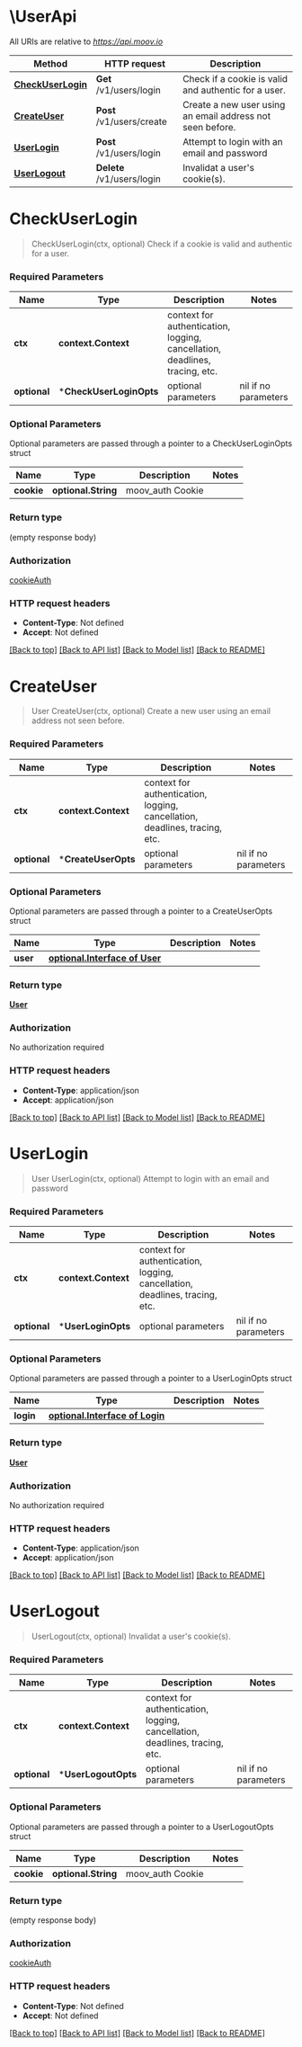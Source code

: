 # \UserApi

All URIs are relative to *https://api.moov.io*

Method | HTTP request | Description
------------- | ------------- | -------------
[**CheckUserLogin**](UserApi.md#CheckUserLogin) | **Get** /v1/users/login | Check if a cookie is valid and authentic for a user.
[**CreateUser**](UserApi.md#CreateUser) | **Post** /v1/users/create | Create a new user using an email address not seen before.
[**UserLogin**](UserApi.md#UserLogin) | **Post** /v1/users/login | Attempt to login with an email and password
[**UserLogout**](UserApi.md#UserLogout) | **Delete** /v1/users/login | Invalidat a user&#39;s cookie(s).


# **CheckUserLogin**
> CheckUserLogin(ctx, optional)
Check if a cookie is valid and authentic for a user.

### Required Parameters

Name | Type | Description  | Notes
------------- | ------------- | ------------- | -------------
 **ctx** | **context.Context** | context for authentication, logging, cancellation, deadlines, tracing, etc.
 **optional** | ***CheckUserLoginOpts** | optional parameters | nil if no parameters

### Optional Parameters
Optional parameters are passed through a pointer to a CheckUserLoginOpts struct

Name | Type | Description  | Notes
------------- | ------------- | ------------- | -------------
 **cookie** | **optional.String**| moov_auth Cookie | 

### Return type

 (empty response body)

### Authorization

[cookieAuth](../README.md#cookieAuth)

### HTTP request headers

 - **Content-Type**: Not defined
 - **Accept**: Not defined

[[Back to top]](#) [[Back to API list]](../README.md#documentation-for-api-endpoints) [[Back to Model list]](../README.md#documentation-for-models) [[Back to README]](../README.md)

# **CreateUser**
> User CreateUser(ctx, optional)
Create a new user using an email address not seen before.

### Required Parameters

Name | Type | Description  | Notes
------------- | ------------- | ------------- | -------------
 **ctx** | **context.Context** | context for authentication, logging, cancellation, deadlines, tracing, etc.
 **optional** | ***CreateUserOpts** | optional parameters | nil if no parameters

### Optional Parameters
Optional parameters are passed through a pointer to a CreateUserOpts struct

Name | Type | Description  | Notes
------------- | ------------- | ------------- | -------------
 **user** | [**optional.Interface of User**](User.md)|  | 

### Return type

[**User**](User.md)

### Authorization

No authorization required

### HTTP request headers

 - **Content-Type**: application/json
 - **Accept**: application/json

[[Back to top]](#) [[Back to API list]](../README.md#documentation-for-api-endpoints) [[Back to Model list]](../README.md#documentation-for-models) [[Back to README]](../README.md)

# **UserLogin**
> User UserLogin(ctx, optional)
Attempt to login with an email and password

### Required Parameters

Name | Type | Description  | Notes
------------- | ------------- | ------------- | -------------
 **ctx** | **context.Context** | context for authentication, logging, cancellation, deadlines, tracing, etc.
 **optional** | ***UserLoginOpts** | optional parameters | nil if no parameters

### Optional Parameters
Optional parameters are passed through a pointer to a UserLoginOpts struct

Name | Type | Description  | Notes
------------- | ------------- | ------------- | -------------
 **login** | [**optional.Interface of Login**](Login.md)|  | 

### Return type

[**User**](User.md)

### Authorization

No authorization required

### HTTP request headers

 - **Content-Type**: application/json
 - **Accept**: application/json

[[Back to top]](#) [[Back to API list]](../README.md#documentation-for-api-endpoints) [[Back to Model list]](../README.md#documentation-for-models) [[Back to README]](../README.md)

# **UserLogout**
> UserLogout(ctx, optional)
Invalidat a user's cookie(s).

### Required Parameters

Name | Type | Description  | Notes
------------- | ------------- | ------------- | -------------
 **ctx** | **context.Context** | context for authentication, logging, cancellation, deadlines, tracing, etc.
 **optional** | ***UserLogoutOpts** | optional parameters | nil if no parameters

### Optional Parameters
Optional parameters are passed through a pointer to a UserLogoutOpts struct

Name | Type | Description  | Notes
------------- | ------------- | ------------- | -------------
 **cookie** | **optional.String**| moov_auth Cookie | 

### Return type

 (empty response body)

### Authorization

[cookieAuth](../README.md#cookieAuth)

### HTTP request headers

 - **Content-Type**: Not defined
 - **Accept**: Not defined

[[Back to top]](#) [[Back to API list]](../README.md#documentation-for-api-endpoints) [[Back to Model list]](../README.md#documentation-for-models) [[Back to README]](../README.md)

